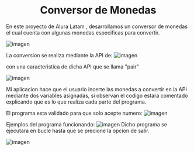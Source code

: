 <center><H1>Conversor de Monedas</H1></center>

En este proyecto de Alura Latam , desarrollamos un conversor de monedas el cual cuenta con 
algunas monedas especificas para convertir.

![imagen](https://github.com/user-attachments/assets/8d6a4217-b303-4cae-91d3-be3a85a4bd32)

La conversion se realiza mediante la API de:
![imagen](https://github.com/user-attachments/assets/b44c0fae-6274-4e43-937e-da9a7cb224fe)

con una caracteristica de dicha API que se llama "pair"

![imagen](https://github.com/user-attachments/assets/0ca35f99-481c-48e5-83ee-a3a7e04153ac)

Mi aplicacion hace que el usuario incerte las monedas a convertir en la API mediante dos variables asignadas, 
si observan el codigo estara comentado explicando que es lo que realiza cada parte del programa.

El programa esta validado para que solo acepte numero: ![imagen](https://github.com/user-attachments/assets/06bb31e4-dd68-4b41-b3f3-903bfac28d0b)

Ejemplos del programa funcionando:
![imagen](https://github.com/user-attachments/assets/613cb7fd-7422-4027-84a7-ebc6c71193c3)
Dicho programa se ejecutara en bucle hasta que se precione la opcion de salir.

![imagen](https://github.com/user-attachments/assets/5893d9ef-c1ed-4668-b088-86da68c00550)










